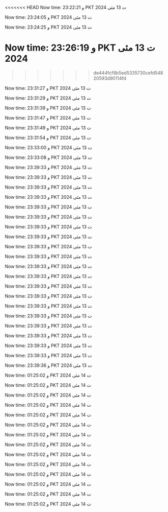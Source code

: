 
<<<<<<< HEAD
Now time: و 23:22:21 PKT ت 13 مئی 2024

Now time: و 23:24:05 PKT ت 13 مئی 2024

Now time: و 23:24:25 PKT ت 13 مئی 2024

Now time: و 23:26:19 PKT ت 13 مئی 2024
=======
>>>>>>> de444fcf8b5ed5335730cefd54820593d90114fd

Now time: و 23:31:27 PKT ت 13 مئی 2024

Now time: و 23:31:29 PKT ت 13 مئی 2024

Now time: و 23:31:39 PKT ت 13 مئی 2024

Now time: و 23:31:47 PKT ت 13 مئی 2024

Now time: و 23:31:49 PKT ت 13 مئی 2024

Now time: و 23:31:54 PKT ت 13 مئی 2024

Now time: و 23:33:00 PKT ت 13 مئی 2024

Now time: و 23:33:08 PKT ت 13 مئی 2024

Now time: و 23:39:33 PKT ت 13 مئی 2024

Now time: و 23:39:33 PKT ت 13 مئی 2024

Now time: و 23:39:33 PKT ت 13 مئی 2024

Now time: و 23:39:33 PKT ت 13 مئی 2024

Now time: و 23:39:33 PKT ت 13 مئی 2024

Now time: و 23:39:33 PKT ت 13 مئی 2024

Now time: و 23:39:33 PKT ت 13 مئی 2024

Now time: و 23:39:33 PKT ت 13 مئی 2024

Now time: و 23:39:33 PKT ت 13 مئی 2024

Now time: و 23:39:33 PKT ت 13 مئی 2024

Now time: و 23:39:33 PKT ت 13 مئی 2024

Now time: و 23:39:33 PKT ت 13 مئی 2024

Now time: و 23:39:33 PKT ت 13 مئی 2024

Now time: و 23:39:33 PKT ت 13 مئی 2024

Now time: و 23:39:33 PKT ت 13 مئی 2024

Now time: و 23:39:33 PKT ت 13 مئی 2024

Now time: و 23:39:33 PKT ت 13 مئی 2024

Now time: و 23:39:33 PKT ت 13 مئی 2024

Now time: و 23:39:33 PKT ت 13 مئی 2024

Now time: و 23:39:33 PKT ت 13 مئی 2024

Now time: و 23:39:36 PKT ت 13 مئی 2024

Now time: و 01:25:02 PKT ت 14 مئی 2024

Now time: و 01:25:02 PKT ت 14 مئی 2024

Now time: و 01:25:02 PKT ت 14 مئی 2024

Now time: و 01:25:02 PKT ت 14 مئی 2024

Now time: و 01:25:02 PKT ت 14 مئی 2024

Now time: و 01:25:02 PKT ت 14 مئی 2024

Now time: و 01:25:02 PKT ت 14 مئی 2024

Now time: و 01:25:02 PKT ت 14 مئی 2024

Now time: و 01:25:02 PKT ت 14 مئی 2024

Now time: و 01:25:02 PKT ت 14 مئی 2024

Now time: و 01:25:02 PKT ت 14 مئی 2024

Now time: و 01:25:02 PKT ت 14 مئی 2024

Now time: و 01:25:02 PKT ت 14 مئی 2024

Now time: و 01:25:02 PKT ت 14 مئی 2024
